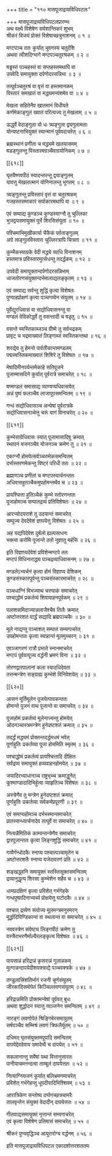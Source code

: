 +++
title = "११० मासपूजाद्रव्यविधिपटलः"

+++
मासपूजाद्रव्यविधिपटलप्रारम्भः  
अथ वक्ष्ये विशेषेण सर्वशान्तिकरं शुभम्  
श्रीकरं विजयं प्रोक्तं विशेषाच्छत्रुनाशनम् ॥ १ ॥


मण्टपञ्च ततः कुर्यात् भुवनस्य चतुर्दशि  
अथवा त्वीशदिग्भागे मण्टपञ्चतुरश्रकम् ॥ २ ॥


षड्ढस्तं पञ्चहस्तं वा सप्तहस्तमथापि वा  
उपवेदि समायुक्ता दर्पणोदरसन्निभा ॥ ३ ॥


तत्पूर्वञ्चतुरश्रं वा वृत्तं वा हस्तमानकम्  
विस्तारं समखातं वा मद्ध्यमन्यंशमेव वा ॥ ४ ॥


मेखला सहितेनैव खातमानं विधीयते  
कर्णमेकाङ्गुलं ख्यातं परित्यज्य तु मेखलाम् ॥ ५ ॥


ऊर्द्ध्वे वेदाङ्गुला यो धः त्र्यङ्गुला द्व्यगुलामताः  
योन्यष्टनाभियुक्तं स्यान्मानं पूर्ववदाचरेत् ॥ ६ ॥


ब्रह्मस्थानं प्रणीता च मद्ध्यमे खलयासमम्  
षडङ्गुलन्तु विस्तारमग्रञ्चैवाग्रयोनिकम् ॥ ७ ॥



[[६१८]]  

घृतवैष्णवपीठं स्यादन्तरन्तु द्वयाङ्गुलम्  
यावत्तु मेखलात्मानं योनिनालन्तु भूगतम् ॥ ८ ॥


त्र्यङ्गुलन्तु प्रविस्तारं वृत्तं वा चतुरश्रकम्  
गजहस्तसमाकारं सर्पाकारमथापि वा ॥ ९ ॥


एवं सम्पाद्य कुण्डञ्च कुण्डस्याग्नौ तु चुल्लिका  
भुजद्वयसमायुक्तं पूर्भे शिरसिसंयुता ॥ १० ॥


पश्चिमाभिमुखीकार्या चैकैकं पर्वताङ्गुलम्  
अग्रे त्वङ्गुलविस्तारा चुल्लिरत्रापि चित्रता ॥ ११ ॥


कुम्भैकस्याग्रके वेदी मद्ध्ये व्याधि विनाशनम्  
हस्तमात्र प्रविस्तारमुत्सेधन्तु तदर्द्धकम् ॥ १२ ॥


उपवेदी समायुक्तान्दर्पणोदरसन्निभाम्  
ध्वजतोरणसंयुक्तन्दर्भमालाद्यलङ्कृतम् ॥ १३ ॥


एवं सम्पाद्य सर्वन्तु शुद्धिं कृत्वा विशेषतः  
पुण्याहप्रोक्षणं कृत्वा पञ्चगव्येन संयुतम् ॥ १४ ॥


पूर्वेद्युरधिवासं वा सद्योधिवासनन्तु वा  
मण्डलं वेदिकोर्द्ध्वे तु वसन्तादी च षडृतु ॥ १५ ॥


वसन्ते स्वस्तिकाब्जञ्च ग्रीष्मे तु सर्वभद्रकम्  
प्रावृट् च भद्रमाख्यातं लिङ्गाब्जं स्वस्तिकन्तथा ॥ १६ ॥


शरद्येव तु हेमन्ते पार्वतीकान्तमण्डलम्  
पद्मस्वस्तिकमाख्यातं शिशिरे तु विशेषतः ॥ १७ ॥


मेषादिमीनपर्यन्तमेकाहे सतिपूजने  
पूजाम्मासदिने कुर्यात् पूर्वरात्रे समाचरेत् ॥ १८ ॥


षण्मण्डलं समासाद्य व्याण्यप्यधिवासयेत्  
अन्नं पुष्पं फलञ्चैव लाजापूपसमन्वितम् ॥ १९ ॥


गन्धं सद्योधिवासञ्च अन्येषां पूर्वरात्रके  
सद्योधिवासनञ्चेत्तु चरूं यागं विनाचरेत् ॥ २० ॥



[[६१९]]  

कुम्भेसाग्रेधिवासः स्यात् पूजामासादिषु क्रमात्  
स्थापनं यजनञ्चैव योजनञ्च क्रमेण तु ॥ २१ ॥


एकाग्नौ होमयेत्सर्वञ्चरुमेकसमन्वितम्  
दर्भास्तरणमेकन्तु विष्टरं परिधी ततः ॥ २२ ॥


ब्रह्माणञ्च प्रणीतां च मण्टपस्यार्चनन्ततः  
अधिवासहुतञ्चैकमुपहोमन्तथैव च ॥ २३ ॥


प्रायश्चित्ता हुतिञ्चैकं कुम्भे स्तोरणन्ततः  
पूजाहोमञ्च सम्पातद्रव्यं प्रतिविशेषतः ॥ २४ ॥


आरभ्योदयराशे तु उदयान्तं समाचरेत्  
सम्पूज्य देवदेवेशं ज्ञापयेत्तु विशेषतः ॥ २५ ॥


अहं यद्यपिदेवेश दुर्बलो ह्यल्पसाधनः  
भक्त्या करोमि पूजान्ते ततो नुज्ञातु मर्हसि ॥ २६ ॥


इति विज्ञाप्यदेवेशं प्रविशेन्मण्टपे ततः  
मण्टपं विधिनाराद्ध्य पञ्चद्रव्याधिवासनम् ॥ २७ ॥


मण्डलेऽभ्यर्चनं कृत्वा होमं विज्ञाप्य देशिकम्  
कुण्डसंस्कारपूर्वन्तु पञ्चसंस्कारमाचरेत् ॥ २८ ॥


पञ्चधाग्निं विभज्याथ चरुपाकं समाचरेत्  
पश्चाद्धोमं प्रकर्तव्यं शिवावाहनपूर्वकम् ॥ २९ ॥


पलाशसमिदाज्यान्नलाजैश्चैव तिलैः क्रमात्  
अष्टोत्तरशतं वार्द्धं सद्यादि ब्रह्मपञ्चकैः ॥ ३० ॥


मूले नाद्यन्तु पञ्चाशत् सम्पातं सम्यगाचरेत्  
उपहोमन्ततः कृत्वा स्वाहान्तं मूलमुच्चरन् ॥ ३१ ॥


एवञ्जागरणं रात्रौ प्रभाते स्नानमाचरेत्  
मण्टपं पूर्ववत्पूज्य वर्द्धनी भ्रमणं विना ॥ ३२ ॥


तोरणद्वारपालानां कला स्यादधिदेवता  
तत्तन्मन्त्रेण सङ्ग्राह्य कुम्भेशे विनिवेशयेत् ॥ ३३ ॥



[[६२०]]  

आसनं मूर्तिमूलेन पूजयेत्पावकन्ततः  
होमान्ते पूजनं वाथ पूजान्ते वा समाचरेत् ॥ ३४ ॥


पूजाहोमं प्रकर्तव्यं मूलेनाज्यन्तु होमयेत्  
ओदनञ्चास्त्रमन्त्रेण हुनेदष्टशतं क्रमात् ॥ ३५ ॥


तदर्द्धं मद्ध्यमं प्रोक्तन्तदर्द्धमधमं भवेत्  
पूर्णाहुतिः प्रकर्तव्या पूजा होममिति स्मृतम् ॥ ३६ ॥


पश्चाद्धोमं प्रकर्तव्यं प्रायश्चित्तादि दीक्षितः  
सर्वद्रव्य समायुक्तं हव्यवाहनहोमयेत् ॥ ३७ ॥


जयादिरभ्याधानञ्च राष्ट्रभृच्च क्रमाद्धुनेत्  
कूश्माण्डादादिभिर्हुत्वा व्याहृतिञ्च विशेषतः ॥ ३८ ॥


अस्त्रेणैव तु मन्त्रेण हुनेदष्टशतं क्रमात्  
पूर्णाहुतिः प्रकर्तव्या सर्वकर्मप्रपूरणी ॥ ३९ ॥


एवं समाप्यहोमञ्च दर्भभस्मान्तमाचरेत्  
प्रातस्सन्ध्यार्चनादेव तत्पूर्वे वा समाचरेत् ॥ ४० ॥


नित्यन्नैमितिकं काम्यन्तन्त्रेणैव समाचरेत्  
द्वारपूजान्ततः कृत्वा लिङ्गशुद्धिं समाचरेत् ॥ ४१ ॥


गव्यैर्गन्धोदकैः स्नाप्य पश्चात्पञ्चामृतेन च  
अष्टोत्तरशतैः स्नाप्य यजेदावरणं प्रति ॥ ४२ ॥


शङ्खद्ध्वनि समायुक्तं स्तस्तिसूक्तसमन्वितम्  
द्रव्यानुद्धृत्य शिरसा कुम्भेशेन सहैव च ॥ ४३ ॥


धामप्रदक्षिणं कृत्वा प्रविशेत् गर्भगेहके  
गन्धपुष्पादिनाभ्यर्च्य प्रोक्षयेत्तु घटोदकैः ॥ ४४ ॥


पश्चात् द्रव्येण संयोज्य मूलमन्त्रमनुस्मरन्  
मूर्द्धादिपिण्डिकान्तं वा स्थलान्तं वा समाचरेत् ॥ ४५ ॥


नववस्त्रेण संवेष्ट्य लिङ्गपीठं क्रमेण तु  
वस्त्रैराभरणैर्माल्यैरलङ्कृत्य विशेषतः ॥ ४६ ॥



[[६२१]]  

पायसान्नं हरिद्रान्नं कृसरान्नं गुलान्नकम्  
मुत्गान्नन्दापयेदीशवक्त्राद्ये पञ्चवक्त्रके ॥ ४७ ॥


तण्डुलात्त्रिंशतिर्भागं रजनी चूर्णसंयुतम्  
जीरकादिसमोपेतं किञ्चिल्लवणसंयुतम् ॥ ४८ ॥


हरिद्रान्नमिति प्रोक्तमन्येषां पूर्ववत् बुधः  
अथवा शुद्धोदनं स्यात्तु व्यञ्जनेन समन्वितम् ॥ ४९ ॥


नारङ्गं लवणोपेतं श्रिङ्गिबेरसमायुतम्  
सर्षपञ्चैव सम्मिश्रं लवणं त्रिफलैर्युतम् ॥ ५० ॥


दधिमत् घृतसंयुक्तमपूपादि समन्वितम्  
दापयेद्देवदेवाय उमादेव्यै च दापयेत् ॥ ५१ ॥


सकलानान्तु सर्वेषां यथा वित्तानुसारतः  
पानीयाचमनन्दत्वा ताम्बूलं दापयेत्ततः ॥ ५२ ॥


नित्याग्नियजनं कुर्यात् बलिभ्रमणमाचरेत्  
प्रविशेत् गर्भगेहन्तु धूपदीपादिभिश्शिवम् ॥ ५३ ॥


आरात्रिकेण सन्तोष्य दर्प्पणच्छत्रचामरैः  
तालवृन्तेन संयुक्तं वेदादीन् दापयेत्ततः ॥ ५४ ॥


गीतवाद्यसमायुक्तं नृत्तान्तं सम्यगाचरेत्  
एवं कृत्वा विशेषेण प्रतिमासं समाचरेत् ॥ ५५ ॥


श्रीकरं पुण्यवृद्धिञ्च आयुरारोग्य वर्द्धनम् ॥ ५६ ॥


इति मासपूजाद्रव्यविधिपटल एकादशोत्तरशततमः  
